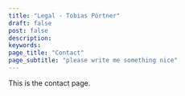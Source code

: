 ```yaml
---
title: "Legal - Tobias Pörtner"
draft: false
post: false
description:
keywords:
page_title: "Contact"
page_subtitle: "please write me something nice"
---
```


This is the contact page.